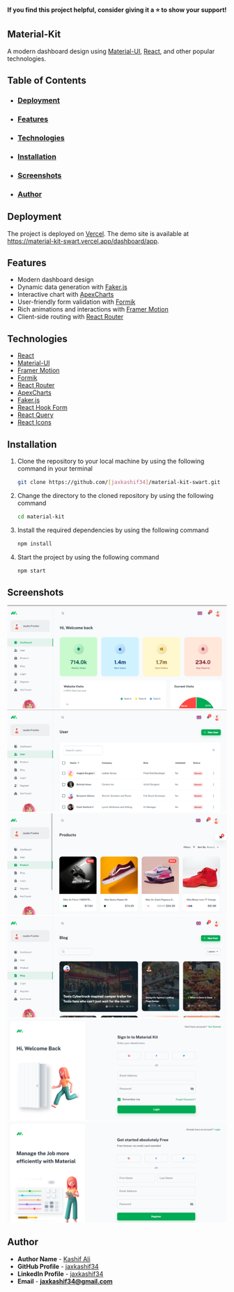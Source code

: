 **If you find this project helpful, consider giving it a ⭐️ to show your support!**

## Material-Kit

A modern dashboard design using [Material-UI](https://mui.com/material-ui/getting-started/overview/), [React](https://reactjs.org/), and other popular technologies.

## Table of Contents

- ### <u>[Deployment](#Deployment)</u>

- ### <u>[Features](#Features)</u>

- ### <u>[Technologies](#Technologies)</u>

- ### <u>[Installation](#Installation)</u>

- ### <u>[Screenshots](#Screenshots)</u>

- ### <u>[Author](#Author)</u>

## <a id="Deployment">Deployment</a><br>

The project is deployed on [Vercel](https://vercel.com/dashboard). The demo site is available at https://material-kit-swart.vercel.app/dashboard/app.

## <a id="Features">Features</a><br>

- Modern dashboard design
- Dynamic data generation with [Faker.js](https://fakerjs.dev/)
- Interactive chart with [ApexCharts](https://apexcharts.com/)
- User-friendly form validation with [Formik](https://formik.org/)
- Rich animations and interactions with [Framer Motion](https://www.framer.com/motion/)
- Client-side routing with [React Router](https://reactrouter.com/)

## <a id="Technologies">Technologies</a><br>

- [React](https://reactjs.org/)
- [Material-UI](https://mui.com/material-ui/getting-started/overview/)
- [Framer Motion](https://www.framer.com/motion/)
- [Formik](https://formik.org/)
- [React Router](https://reactrouter.com/)
- [ApexCharts](https://apexcharts.com/)
- [Faker.js](https://fakerjs.dev/)
- [React Hook Form](https://react-hook-form.com/)
- [React Query](https://react-query.tanstack.com/)
- [React Icons](https://react-icons.github.io/react-icons/)

## <a id="Installation">Installation</a><br>

1.  Clone the repository to your local machine by using the following command in your terminal

    ```sh
    git clone https://github.com/[jaxkashif34]/material-kit-swart.git
    ```

2.  Change the directory to the cloned repository by using the following command

    ```sh
    cd material-kit
    ```

3.  Install the required dependencies by using the following command

    ```sh
    npm install
    ```

4.  Start the project by using the following command

    ```sh
    npm start
    ```

## <a id="Screenshots">Screenshots</a><br>

![Dashboard](./screenshots/home.png 'Dashboard Page')
![Dashboard](./screenshots/user.png 'User Page')
![Dashboard](./screenshots/product.png 'Product Page')
![Dashboard](./screenshots/blog.png 'Blog Page')
![Dashboard](./screenshots/login.png 'LogIn Page')
![Dashboard](./screenshots/register.png 'Register Page')

## <a id="Author">Author</a><br>

- **Author Name** - [Kashif Ali]()
- **GitHub Profile** - [jaxkashif34](https://github.com/jaxkashif34)
- **LinkedIn Profile** - [jaxkashif34](https://www.linkedin.com/in/jaxkashif34/)
- **Email** - **jaxkashif34@gmail.com**
